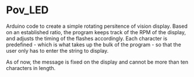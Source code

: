 # Pov_LED

Arduino code to create a simple rotating persitence of vision display. Based on an established ratio, the program keeps track of the RPM of the display, and adjusts the timing of the flashes accordingly. Each character is predefined - which is what takes up the bulk of the program - so that the user only has to enter the string to display. 

As of now, the message is fixed on the display and cannot be more than ten characters in length. 
